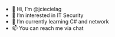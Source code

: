 - 👋 Hi, I’m @jciecielag
- 👀 I’m interested in IT Security
- 🌱 I’m currently learning C# and network
- 📫 You can reach me via chat
